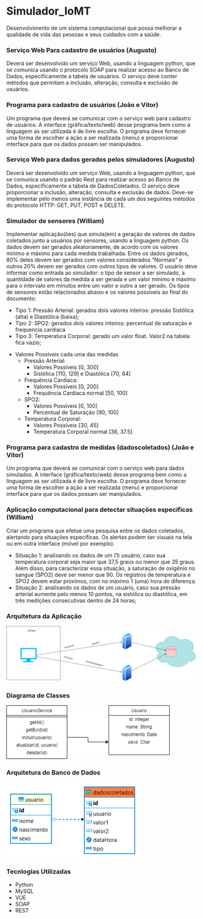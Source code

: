# Simulador_IoMT

Desenvolvimento de um sistema computacional que possa melhorar a qualidade de vida das pessoas e seus cuidados com a saúde.

### Serviço Web Para cadastro de usuários (Augusto)
Deverá ser desenvolvido um serviço Web, usando a linguagem python, que se comunica usando
o protocolo SOAP para realizar acesso ao Banco de Dados, especificamente a tabela de usuários. O serviço deve conter métodos que permitam a inclusão, alteração, consulta e exclusão de usuários.

### Programa para cadastro de usuários (João e Vitor)
Um programa que deverá se comunicar com o serviço web para cadastro de usuários. A
interface (gráfica/texto/web) desse programa bem como a linguagem as ser utilizada é de livre escolha. O programa deve fornecer uma forma de escolher a ação a ser realizada (menu) e proporcionar interface para que os dados possam ser manipulados.

### Serviço Web para dados gerados pelos simuladores (Augusto)
Deverá ser desenvolvido um serviço Web, usando a linguagem python, que se comunica usando
o padrão Rest para realizar acesso ao Banco de Dados, especificamente a tabela de DadosColetados. O serviço deve proporcionar a inclusão, alteração, consulta e exclusão de dados. Deve-se implementar pelo menos uma instância de cada um dos seguintes métodos do protocolo HTTP: GET, PUT, POST e DELETE.

### Simulador de sensores (William)
Implementar aplicação(ões) que simula(em) a geração de valores de dados coletados junto a
usuários por sensores, usando a linguagem python. Os dados devem ser gerados aleatoriamente, de acordo com os valores mínimo e máximo para cada medida trabalhada. Entre os dados gerados, 80% deles devem ser gerados com valores considerados “Normais” e outros 20% devem ser gerados com outros tipos de valores. O usuário deve informar como entrada ao simulador: o tipo de sensor a ser simulado, a quantidade de valores da medida a ser gerada e um valor mínimo e máximo para o intervalo em minutos entre um valor e outro a ser gerado. Os tipos de sensores estão relacionados
abaixo e os valores possíveis ao final do documento:
- Tipo 1: Pressão Arterial: gerados dois valores inteiros: pressão Sistólica (alta) e Diastólica (baixa);
- Tipo 2: SPO2: gerados dois valores inteiros: percentual de saturação e frequencia cardíaca
- Tipo 3: Temperatura Corporal: gerado um valor float. Valor2 na tabela fica vazio;

* Valores Possíveis cada uma das medidas
    - Pressão Arterial: 
        - Valores Possíveis [0, 300]
        - Sistólica [110, 129] e Diastólica [70, 84]
    - Frequência Cardíaca: 
        - Valores Possíveis [0, 200]
        - Frequência Cardíaca normal [50, 100]
    - SPO2: 
        - Valores Possíveis [0, 100]
        - Percentual de Saturação [90, 100]
    - Temperatura Corporal: 
        - Valores Possíveis [30, 45]
        - Temperatura Corporal normal [36, 37.5]

### Programa para cadastro de medidas (dadoscoletados) (João e Vitor)
Um programa que deverá se comunicar com o serviço web para dados simulados. A interface
(gráfica/texto/web) desse programa bem como a linguagem as ser utilizada é de livre escolha. O programa deve fornecer uma forma de escolher a ação a ser realizada (menu) e proporcionar interface para que os dados possam ser manipulados.

### Aplicação computacional para detectar situações específicas (William)
Criar um programa que efetue uma pesquisa entre os dados coletados, alertando para situações
específicas. Os alertas podem ser visuais na tela ou em outra interface (móvel por exemplo).
* Situação 1: analisando os dados de um (1) usuário, caso sua temperatura corporal seja maior que 37,5 graus ou menor que 35 graus. Além disso, para caracterizar essa situação, a saturação de oxigênio no sangue (SPO2) deve ser menor que 90. Os registros de temperatura e SPO2 devem estar próximos, com no máximo 1 (uma) hora de diferença.
* Situação 2: analisando os dados de um usuário, caso sua pressão arterial aumente pelo menos 10 pontos, na sistólica ou diastólica, em três medições consecutivas dentro de 24 horas;

### Arquitetura da Aplicação
<img src="./images/SD_Arquitetura_APP.png">

### Diagrama de Classes
<img src="./images/SD_DC_Usuario.png">

### Arquitetura do Banco de Dados
<img src="./images/SD_Arquitetura_BD.png">

### Tecnlogias Utilizadas
- Python
- MySQL
- VUE
- SOAP
- REST
